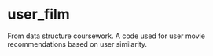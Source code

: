 # user_film
From data structure coursework. A code used for user movie recommendations based on user similarity.

